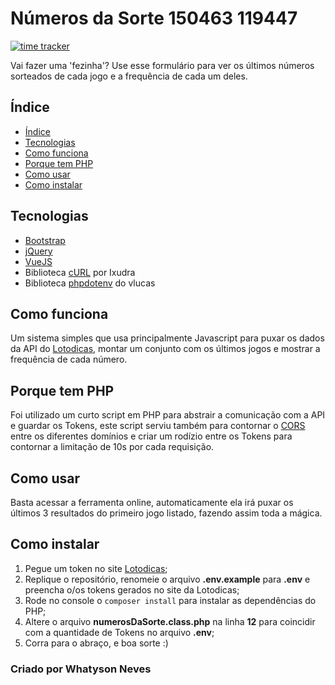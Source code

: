 # Números da Sorte 150463 119447
[![time tracker](https://wakatime.com/badge/github/whatysonneves/numeros-da-sorte.svg)](https://wakatime.com/badge/github/whatysonneves/numeros-da-sorte)

Vai fazer uma 'fezinha'? Use esse formulário para ver os últimos números sorteados de cada jogo e a frequência de cada um deles.

## Índice

- [Índice](#índice "Índice")
- [Tecnologias](#tecnologias "Tecnologias")
- [Como funciona](#como-funciona "Como funciona")
- [Porque tem PHP](#porque-tem-php "Porque tem PHP")
- [Como usar](#como-usar "Como usar")
- [Como instalar](#como-instalar "Como instalar")

## Tecnologias

- [Bootstrap](https://getbootstrap.com/ "Twitter Bootstrap")
- [jQuery](https://jquery.com/ "jQuery")
- [VueJS](https://vuejs.org/ "VueJS")
- Biblioteca [cURL](https://github.com/ixudra/curl "cURL por Ixudra") por Ixudra
- Biblioteca [phpdotenv](https://github.com/vlucas/phpdotenv "phpdotenv do vlucas") do vlucas

## Como funciona

Um sistema simples que usa principalmente Javascript para puxar os dados da API do [Lotodicas](https://www.lotodicas.com.br/ "Lotodicas"), montar um conjunto com os últimos jogos e mostrar a frequência de cada número.

## Porque tem PHP

Foi utilizado um curto script em PHP para abstrair a comunicação com a API e guardar os Tokens, este script serviu também para contornar o [CORS](https://developer.mozilla.org/pt-BR/docs/Web/HTTP/Controle_Acesso_CORS "CORS") entre os diferentes domínios e criar um rodízio entre os Tokens para contornar a limitação de 10s por cada requisição.

## Como usar

Basta acessar a ferramenta online, automaticamente ela irá puxar os últimos 3 resultados do primeiro jogo listado, fazendo assim toda a mágica.

## Como instalar

1. Pegue um token no site [Lotodicas](https://www.lotodicas.com.br/api/v2 "Lotodicas");
2. Replique o repositório, renomeie o arquivo **.env.example** para **.env** e preencha o/os tokens gerados no site da Lotodicas;
3. Rode no console o `composer install` para instalar as dependências do PHP;
4. Altere o arquivo **numerosDaSorte.class.php** na linha **12** para coincidir com a quantidade de Tokens no arquivo **.env**;
5. Corra para o abraço, e boa sorte :)

### Criado por Whatyson Neves
